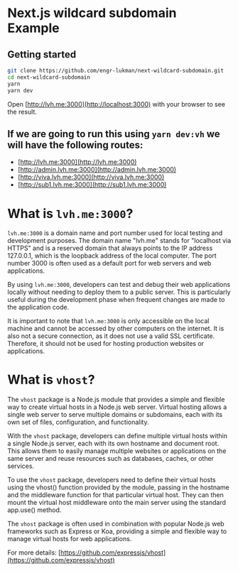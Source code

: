 # Next.js wildcard subdomain Example

## Getting started

```bash
git clone https://github.com/engr-lukman/next-wildcard-subdomain.git
cd next-wildcard-subdomain
yarn
yarn dev
```

Open [http://lvh.me:3000](http://localhost:3000) with your browser to see the result.

## If we are going to run this using `yarn dev:vh` we will have the following routes:

- [http://lvh.me:3000](http://lvh.me:3000)
- [http://admin.lvh.me:3000](http://admin.lvh.me:3000)
- [http://viva.lvh.me:3000](http://viva.lvh.me:3000)
- [http://sub1.lvh.me:3000](http://sub1.lvh.me:3000)

# What is `lvh.me:3000`?

`lvh.me:3000` is a domain name and port number used for local testing and development purposes. The domain name "lvh.me" stands for "localhost via HTTPS" and is a reserved domain that always points to the IP address 127.0.0.1, which is the loopback address of the local computer. The port number 3000 is often used as a default port for web servers and web applications.

By using `lvh.me:3000`, developers can test and debug their web applications locally without needing to deploy them to a public server. This is particularly useful during the development phase when frequent changes are made to the application code.

It is important to note that `lvh.me:3000` is only accessible on the local machine and cannot be accessed by other computers on the internet. It is also not a secure connection, as it does not use a valid SSL certificate. Therefore, it should not be used for hosting production websites or applications.

# What is `vhost`?

The `vhost` package is a Node.js module that provides a simple and flexible way to create virtual hosts in a Node.js web server. Virtual hosting allows a single web server to serve multiple domains or subdomains, each with its own set of files, configuration, and functionality.

With the `vhost` package, developers can define multiple virtual hosts within a single Node.js server, each with its own hostname and document root. This allows them to easily manage multiple websites or applications on the same server and reuse resources such as databases, caches, or other services.

To use the `vhost` package, developers need to define their virtual hosts using the vhost() function provided by the module, passing in the hostname and the middleware function for that particular virtual host. They can then mount the virtual host middleware onto the main server using the standard app.use() method.

The `vhost` package is often used in combination with popular Node.js web frameworks such as Express or Koa, providing a simple and flexible way to manage virtual hosts for web applications.

For more details: [https://github.com/expressjs/vhost](https://github.com/expressjs/vhost)
